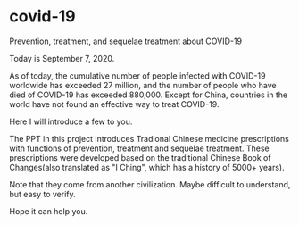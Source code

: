 # covid-19
Prevention, treatment, and sequelae treatment about COVID-19

Today is September 7, 2020. 

As of today, the cumulative number of people infected with COVID-19 worldwide has exceeded 27 million, and the number of people who have died of COVID-19 has exceeded 880,000.
Except for China, countries in the world have not found an effective way to treat COVID-19.

Here I will introduce a few to you.

The PPT in this project introduces Tradional Chinese medicine prescriptions with functions of prevention, treatment and sequelae treatment. These prescriptions were developed based on the traditional Chinese Book of Changes(also translated as "I Ching", which has a history of 5000+ years).

Note that they come from another civilization.
Maybe difficult to understand, but easy to verify.

Hope it can help you.
